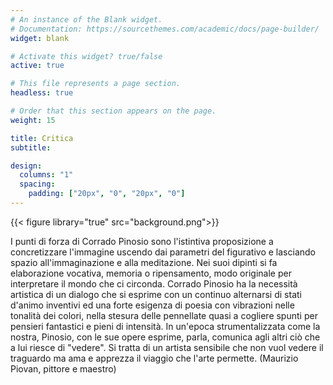 ```yaml
---
# An instance of the Blank widget.
# Documentation: https://sourcethemes.com/academic/docs/page-builder/
widget: blank

# Activate this widget? true/false
active: true

# This file represents a page section.
headless: true

# Order that this section appears on the page.
weight: 15

title: Critica
subtitle:

design:
  columns: "1"
  spacing:
    padding: ["20px", "0", "20px", "0"]
---
```


{{< figure library="true" src="background.png">}}


I punti di forza di Corrado Pinosio sono l'istintiva proposizione a concretizzare l'immagine uscendo dai parametri del figurativo e lasciando spazio all'immaginazione e alla meditazione. Nei suoi dipinti si fa elaborazione vocativa, memoria o ripensamento, modo originale per interpretare il mondo che ci circonda. Corrado Pinosio ha la necessità artistica di un dialogo che si esprime con un continuo alternarsi di stati d'animo inventivi ed una forte esigenza di poesia con vibrazioni nelle tonalità dei colori, nella stesura delle pennellate quasi a cogliere spunti per pensieri fantastici e pieni di intensità. In un'epoca strumentalizzata come la nostra, Pinosio, con le sue opere esprime, parla, comunica agli altri ciò che a lui riesce di "vedere". Si tratta di un artista sensibile che non vuol vedere il traguardo ma ama e apprezza il viaggio che l'arte permette. (Maurizio Piovan, pittore e maestro)